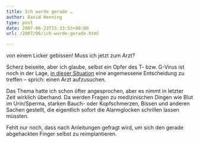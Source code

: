 ```yaml
---
title: Ich wurde gerade …
author: David Henning
type: post
date: 2007-06-23T15:33:53+00:00
url: /2007/06/ich-wurde-gerade.html

---
```

von einem Licker gebissen! Muss ich jetzt zum Arzt?

Scherz beiseite, aber ich glaube, selbst ein Opfer des T- bzw. G-Virus ist noch in der Lage, [in dieser Situation][1] eine angemessene Entscheidung zu treffen &#8211; sprich: einen Arzt aufzusuchen.

Das Thema hatte ich schon öfter angesprochen, aber es nimmt in letzter Zeit wirklich überhand. Da werden Fragen zu medizinischen Dingen wie Blut im Urin/Sperma, starken Bauch- oder Kopfschmerzen, Bissen und anderen Sachen gestellt, die eigentlich sofort die Alarmglocken schrillen lassen müssten. 

Fehlt nur noch, dass nach Anleitungen gefragt wird, um sich den gerade abgehackten Finger selbst zu reimplantieren.

 [1]: http://www.gamestar.de/community/gspinboard/showthread.php?t=273548